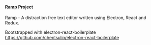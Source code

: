 #### Ramp Project


Ramp - A distraction free text editor written using Electron, React and Redux.

Bootstrapped with electron-react-boilerplate https://github.com/chentsulin/electron-react-boilerplate
